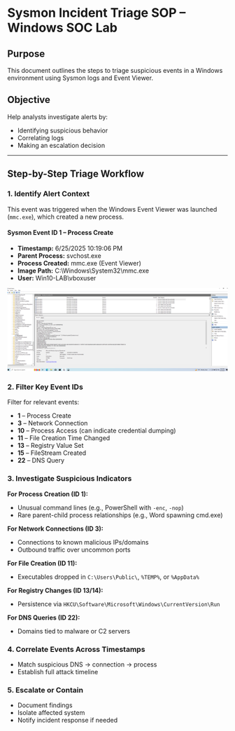 # Sysmon Incident Triage SOP – Windows SOC Lab

## Purpose  
This document outlines the steps to triage suspicious events in a Windows environment using Sysmon logs and Event Viewer.

## Objective  
Help analysts investigate alerts by:  
- Identifying suspicious behavior  
- Correlating logs  
- Making an escalation decision  

---

## Step-by-Step Triage Workflow  

### 1. Identify Alert Context  
This event was triggered when the Windows Event Viewer was launched (`mmc.exe`), which created a new process.

#### Sysmon Event ID 1 – Process Create

- **Timestamp:** 6/25/2025 10:19:06 PM  
- **Parent Process:** svchost.exe  
- **Process Created:** mmc.exe (Event Viewer)  
- **Image Path:** C:\Windows\System32\mmc.exe  
- **User:** Win10-LAB\vboxuser  

![Sysmon mmc.exe Event](https://raw.githubusercontent.com/Ataswat/soc-home-lab/main/sysmon_event_id1_mmc.png)


### 2. Filter Key Event IDs  
Filter for relevant events:

- **1** – Process Create  
- **3** – Network Connection  
- **10** – Process Access (can indicate credential dumping)  
- **11** – File Creation Time Changed  
- **13** – Registry Value Set  
- **15** – FileStream Created  
- **22** – DNS Query  
  

### 3. Investigate Suspicious Indicators  
**For Process Creation (ID 1):**  
- Unusual command lines (e.g., PowerShell with `-enc`, `-nop`)  
- Rare parent-child process relationships (e.g., Word spawning cmd.exe)  

**For Network Connections (ID 3):**  
- Connections to known malicious IPs/domains  
- Outbound traffic over uncommon ports  

**For File Creation (ID 11):**  
- Executables dropped in `C:\Users\Public\`, `%TEMP%`, or `%AppData%`  

**For Registry Changes (ID 13/14):**  
- Persistence via `HKCU\Software\Microsoft\Windows\CurrentVersion\Run`  

**For DNS Queries (ID 22):**  
- Domains tied to malware or C2 servers  

### 4. Correlate Events Across Timestamps  
- Match suspicious DNS → connection → process  
- Establish full attack timeline  

### 5. Escalate or Contain  
- Document findings  
- Isolate affected system  
- Notify incident response if needed  
